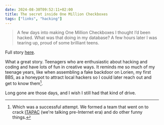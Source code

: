 ```yaml
---
date: 2024-08-30T09:52:11+02:00
title: The secret inside One Million Checkboxes
tags: ["links", "hacking"]
---
```

> A few days into making One Million Checkboxes I thought I’d been hacked. What was that doing in my database? A few hours later I was tearing up, proud of some brilliant teens.

Full story [here](https://eieio.games/essays/the-secret-in-one-million-checkboxes/).

What a great story. Teenagers who are enthusiastic about hacking and coding and have lots of fun in creative ways. It reminds me so much of my teenage years, like when assembling a fake backdoor on Lorien, my first BBS, as a honeypot to attract local hackers so I could later reach out and get to know them[^1]. 

Long gone are those days, and I wish I still had that kind of drive.

[^1]: Which was a successful attempt. We formed a team that went on to crack [ITAPAC](https://artofhacking.com/tucops3/hack/networks/live/aoh_itapac.htm) (we're talking pre-Internet era) and do other funny things.